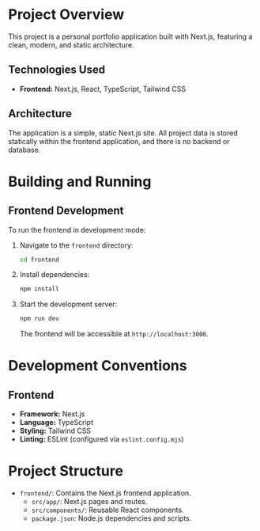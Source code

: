 # Project Overview

This project is a personal portfolio application built with Next.js, featuring a clean, modern, and static architecture.

## Technologies Used

*   **Frontend:** Next.js, React, TypeScript, Tailwind CSS

## Architecture

The application is a simple, static Next.js site. All project data is stored statically within the frontend application, and there is no backend or database.

# Building and Running

## Frontend Development

To run the frontend in development mode:

1.  Navigate to the `frontend` directory:
    ```bash
    cd frontend
    ```
2.  Install dependencies:
    ```bash
    npm install
    ```
3.  Start the development server:
    ```bash
    npm run dev
    ```
    The frontend will be accessible at `http://localhost:3000`.

# Development Conventions

## Frontend

*   **Framework:** Next.js
*   **Language:** TypeScript
*   **Styling:** Tailwind CSS
*   **Linting:** ESLint (configured via `eslint.config.mjs`)

# Project Structure

*   `frontend/`: Contains the Next.js frontend application.
    *   `src/app/`: Next.js pages and routes.
    *   `src/components/`: Reusable React components.
    *   `package.json`: Node.js dependencies and scripts.

